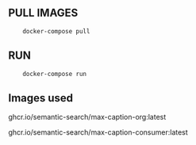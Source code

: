 ## PULL IMAGES

```
    docker-compose pull
```

## RUN 
```
    docker-compose run
```

## Images used
ghcr.io/semantic-search/max-caption-org:latest

ghcr.io/semantic-search/max-caption-consumer:latest
